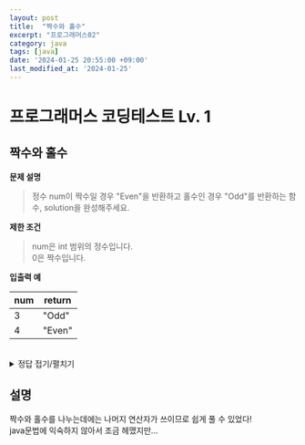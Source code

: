 ```yaml
---
layout: post
title:  "짝수와 홀수"
excerpt: "프로그래머스02"
category: java
tags: [java]
date: '2024-01-25 20:55:00 +09:00'
last_modified_at: '2024-01-25'
---
```


# 프로그래머스 코딩테스트 Lv. 1

## 짝수와 홀수


**문제 설명**
> 정수 num이 짝수일 경우 "Even"을 반환하고 홀수인 경우 "Odd"를 반환하는 함수, solution을 완성해주세요.<br>

**제한 조건**
> num은 int 범위의 정수입니다.<br>
0은 짝수입니다.<br>


**입출력 예**

| num | return |
| --- | ------ |
| 3   | "Odd"  |
| 4   | "Even" |


<br>



<details>
<summary>정답 접기/펼치기</summary>
<div markdown="1">

```java

class Solution {
    public String solution(int num) {
        String answer = "";
        if (num % 2 == 0) {
            answer = "Even";
            System.out.println("Even");
            return answer;
        }else {
            answer = "Odd";
            System.out.println("Odd");
            return answer;
        }

    }
}


```

</div>
</details>



## 설명

짝수와 홀수를 나누는데에는 나머지 연산자가 쓰이므로 쉽게 풀 수 있었다!<br>
java문법에 익숙하지 않아서 조금 헤맸지만...